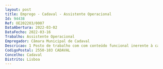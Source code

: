 ```yaml
--- 
layout: post
title: Emprego - Cadaval - Assistente Operacional
Id: 94438
Ref: OE202203/0007
DataAbertura: 2022-03-02
DataFecho: 2022-03-16
Trabalho: Assistente Operacional
Empregador: Câmara Municipal de Cadaval
Descricao: 1 Posto de trabalho com com conteúdo funcional inerente à carreira geral e categoria de Assistente Operacional, conforme Anexo à LTFP, aprovada pela Lei n.º 35 2014, de 20 de junho, referido no n.º 2, do artigo 88.º da mesma,   Limpeza Urbana (Cantoneiro de Limpeza), na Divisão de Serviços Urbanos,   “Executar funções de natureza executiva, de carácter manual ou mecânico, enquadradas em diretivas gerais bem definidas e com graus de complexidade variáveis no âmbito da Divisão, na área de atividade (Cantoneiro de Limpeza). Procede à remoção de lixos e equiparados, varredura e limpeza de ruas, limpeza de sarjetas, lavagem das vias públicas, limpeza de chafariz, remoção de lixeiras e extirpação de ervas  é responsável pelos equipamentos sob a sua guarda e pela correta utilização, procedendo, quando necessário, à manutenção e reparação dos mesmos. Assegurar as demais funções que lhe sejam superiormente determinadas, de acordo com as atribuições e competências da unidade orgânica onde se insere.”.
CodigoPostal: 2550-103 CADAVAL
Concelho: Cadaval
Distrito: Lisboa
--- 
```

